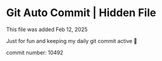 # Git Auto Commit | Hidden File

This file was added Feb 12, 2025

Just for fun and keeping my daily git commit active 🤪

commit number: 10492
